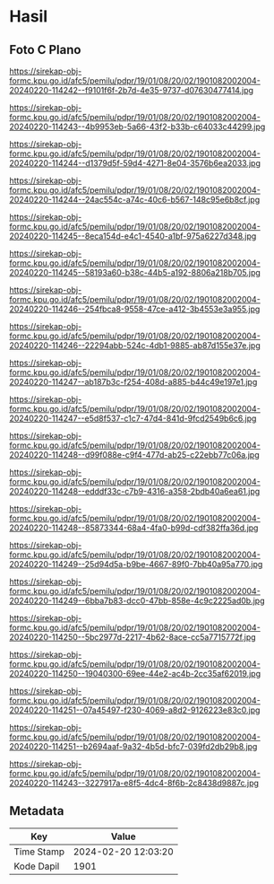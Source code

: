 # Hasil

## Foto C Plano

https://sirekap-obj-formc.kpu.go.id/afc5/pemilu/pdpr/19/01/08/20/02/1901082002004-20240220-114242--f9101f6f-2b7d-4e35-9737-d07630477414.jpg

https://sirekap-obj-formc.kpu.go.id/afc5/pemilu/pdpr/19/01/08/20/02/1901082002004-20240220-114243--4b9953eb-5a66-43f2-b33b-c64033c44299.jpg

https://sirekap-obj-formc.kpu.go.id/afc5/pemilu/pdpr/19/01/08/20/02/1901082002004-20240220-114244--d1379d5f-59d4-4271-8e04-3576b6ea2033.jpg

https://sirekap-obj-formc.kpu.go.id/afc5/pemilu/pdpr/19/01/08/20/02/1901082002004-20240220-114244--24ac554c-a74c-40c6-b567-148c95e6b8cf.jpg

https://sirekap-obj-formc.kpu.go.id/afc5/pemilu/pdpr/19/01/08/20/02/1901082002004-20240220-114245--8eca154d-e4c1-4540-a1bf-975a6227d348.jpg

https://sirekap-obj-formc.kpu.go.id/afc5/pemilu/pdpr/19/01/08/20/02/1901082002004-20240220-114245--58193a60-b38c-44b5-a192-8806a218b705.jpg

https://sirekap-obj-formc.kpu.go.id/afc5/pemilu/pdpr/19/01/08/20/02/1901082002004-20240220-114246--254fbca8-9558-47ce-a412-3b4553e3a955.jpg

https://sirekap-obj-formc.kpu.go.id/afc5/pemilu/pdpr/19/01/08/20/02/1901082002004-20240220-114246--22294abb-524c-4db1-9885-ab87d155e37e.jpg

https://sirekap-obj-formc.kpu.go.id/afc5/pemilu/pdpr/19/01/08/20/02/1901082002004-20240220-114247--ab187b3c-f254-408d-a885-b44c49e197e1.jpg

https://sirekap-obj-formc.kpu.go.id/afc5/pemilu/pdpr/19/01/08/20/02/1901082002004-20240220-114247--e5d8f537-c1c7-47d4-841d-9fcd2549b6c6.jpg

https://sirekap-obj-formc.kpu.go.id/afc5/pemilu/pdpr/19/01/08/20/02/1901082002004-20240220-114248--d99f088e-c9f4-477d-ab25-c22ebb77c06a.jpg

https://sirekap-obj-formc.kpu.go.id/afc5/pemilu/pdpr/19/01/08/20/02/1901082002004-20240220-114248--edddf33c-c7b9-4316-a358-2bdb40a6ea61.jpg

https://sirekap-obj-formc.kpu.go.id/afc5/pemilu/pdpr/19/01/08/20/02/1901082002004-20240220-114248--85873344-68a4-4fa0-b99d-cdf382ffa36d.jpg

https://sirekap-obj-formc.kpu.go.id/afc5/pemilu/pdpr/19/01/08/20/02/1901082002004-20240220-114249--25d94d5a-b9be-4667-89f0-7bb40a95a770.jpg

https://sirekap-obj-formc.kpu.go.id/afc5/pemilu/pdpr/19/01/08/20/02/1901082002004-20240220-114249--6bba7b83-dcc0-47bb-858e-4c9c2225ad0b.jpg

https://sirekap-obj-formc.kpu.go.id/afc5/pemilu/pdpr/19/01/08/20/02/1901082002004-20240220-114250--5bc2977d-2217-4b62-8ace-cc5a7715772f.jpg

https://sirekap-obj-formc.kpu.go.id/afc5/pemilu/pdpr/19/01/08/20/02/1901082002004-20240220-114250--19040300-69ee-44e2-ac4b-2cc35af62019.jpg

https://sirekap-obj-formc.kpu.go.id/afc5/pemilu/pdpr/19/01/08/20/02/1901082002004-20240220-114251--07a45497-f230-4069-a8d2-9126223e83c0.jpg

https://sirekap-obj-formc.kpu.go.id/afc5/pemilu/pdpr/19/01/08/20/02/1901082002004-20240220-114251--b2694aaf-9a32-4b5d-bfc7-039fd2db29b8.jpg

https://sirekap-obj-formc.kpu.go.id/afc5/pemilu/pdpr/19/01/08/20/02/1901082002004-20240220-114243--3227917a-e8f5-4dc4-8f6b-2c8438d9887c.jpg


## Metadata

| Key        | Value               |
| ---------- | ------------------- |
| Time Stamp | 2024-02-20 12:03:20 |
| Kode Dapil | 1901                |



